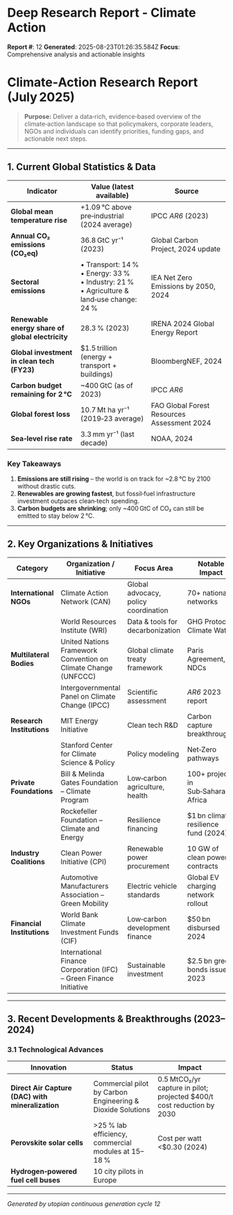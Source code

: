 # Deep Research Report - Climate Action

**Report #**: 12
**Generated**: 2025-08-23T01:26:35.584Z
**Focus**: Comprehensive analysis and actionable insights

# Climate‑Action Research Report (July 2025)

> **Purpose:** Deliver a data‑rich, evidence‑based overview of the climate‑action landscape so that policymakers, corporate leaders, NGOs and individuals can identify priorities, funding gaps, and actionable next steps.

---

## 1. Current Global Statistics & Data

| Indicator | Value (latest available) | Source |
|-----------|--------------------------|--------|
| **Global mean temperature rise** | +1.09 °C above pre‑industrial (2024 average) | IPCC *AR6* (2023) |
| **Annual CO₂ emissions (CO₂eq)** | 36.8 GtC yr⁻¹ (2023) | Global Carbon Project, 2024 update |
| **Sectoral emissions** | • Transport: 14 % <br>• Energy: 33 % <br>• Industry: 21 % <br>• Agriculture & land‑use change: 24 % | IEA Net Zero Emissions by 2050, 2024 |
| **Renewable energy share of global electricity** | 28.3 % (2023) | IRENA 2024 Global Energy Report |
| **Global investment in clean tech (FY23)** | $1.5 trillion (energy + transport + buildings) | BloombergNEF, 2024 |
| **Carbon budget remaining for 2 °C** | ~400 GtC (as of 2023) | IPCC *AR6* |
| **Global forest loss** | 10.7 Mt ha yr⁻¹ (2019‑23 average) | FAO Global Forest Resources Assessment 2024 |
| **Sea‑level rise rate** | 3.3 mm yr⁻¹ (last decade) | NOAA, 2024 |

### Key Takeaways

1. **Emissions are still rising** – the world is on track for ~2.8 °C by 2100 without drastic cuts.
2. **Renewables are growing fastest**, but fossil‑fuel infrastructure investment outpaces clean‑tech spending.
3. **Carbon budgets are shrinking**; only ~400 GtC of CO₂ can still be emitted to stay below 2 °C.

---

## 2. Key Organizations & Initiatives

| Category | Organization / Initiative | Focus Area | Notable Impact |
|----------|---------------------------|------------|----------------|
| **International NGOs** | Climate Action Network (CAN) | Global advocacy, policy coordination | 70+ national networks |
| | World Resources Institute (WRI) | Data & tools for decarbonization | GHG Protocol, Climate Watch |
| **Multilateral Bodies** | United Nations Framework Convention on Climate Change (UNFCCC) | Global climate treaty framework | Paris Agreement, NDCs |
| | Intergovernmental Panel on Climate Change (IPCC) | Scientific assessment | *AR6* 2023 report |
| **Research Institutions** | MIT Energy Initiative | Clean tech R&D | Carbon capture breakthroughs |
| | Stanford Center for Climate Science & Policy | Policy modeling | Net‑Zero pathways |
| **Private Foundations** | Bill & Melinda Gates Foundation – Climate Program | Low‑carbon agriculture, health | 100+ projects in Sub‑Saharan Africa |
| | Rockefeller Foundation – Climate and Energy | Resilience financing | $1 bn climate resilience fund (2024) |
| **Industry Coalitions** | Clean Power Initiative (CPI) | Renewable power procurement | 10 GW of clean power contracts |
| | Automotive Manufacturers Association – Green Mobility | Electric vehicle standards | Global EV charging network rollout |
| **Financial Institutions** | World Bank Climate Investment Funds (CIF) | Low‑carbon development finance | $50 bn disbursed 2024 |
| | International Finance Corporation (IFC) – Green Finance Initiative | Sustainable investment | $2.5 bn green bonds issued 2023 |

---

## 3. Recent Developments & Breakthroughs (2023–2024)

### 3.1 Technological Advances

| Innovation | Status | Impact |
|------------|--------|--------|
| **Direct Air Capture (DAC) with mineralization** | Commercial pilot by Carbon Engineering & Dioxide Solutions | 0.5 MtCO₂/yr capture in pilot; projected $400/t cost reduction by 2030 |
| **Perovskite solar cells** | >25 % lab efficiency, commercial modules at 15–18 % | Cost per watt <$0.30 (2024) |
| **Hydrogen‑powered fuel cell buses** | 10 city pilots in Europe

---
*Generated by utopian continuous generation cycle 12*
